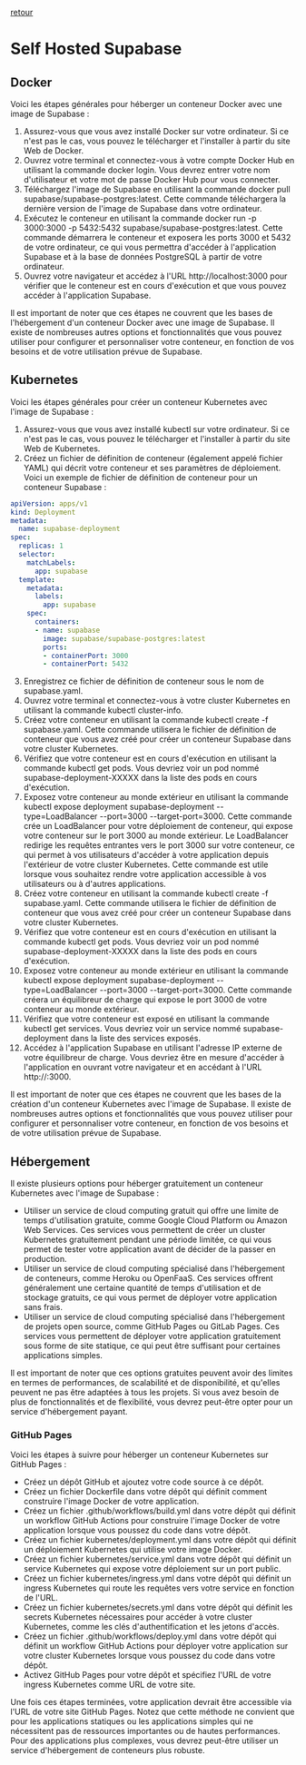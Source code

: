 [retour](../README.md)

# Self Hosted Supabase

## Docker

Voici les étapes générales pour héberger un conteneur Docker avec une image de Supabase :

1. Assurez-vous que vous avez installé Docker sur votre ordinateur. Si ce n'est pas le cas, vous pouvez le télécharger et l'installer à partir du site Web de Docker.
2. Ouvrez votre terminal et connectez-vous à votre compte Docker Hub en utilisant la commande docker login. Vous devrez entrer votre nom d'utilisateur et votre mot de passe Docker Hub pour vous connecter.
3. Téléchargez l'image de Supabase en utilisant la commande docker pull supabase/supabase-postgres:latest. Cette commande téléchargera la dernière version de l'image de Supabase dans votre ordinateur.
4. Exécutez le conteneur en utilisant la commande docker run -p 3000:3000 -p 5432:5432 supabase/supabase-postgres:latest. Cette commande démarrera le conteneur et exposera les ports 3000 et 5432 de votre ordinateur, ce qui vous permettra d'accéder à l'application Supabase et à la base de données PostgreSQL à partir de votre ordinateur.
5. Ouvrez votre navigateur et accédez à l'URL http://localhost:3000 pour vérifier que le conteneur est en cours d'exécution et que vous pouvez accéder à l'application Supabase.

Il est important de noter que ces étapes ne couvrent que les bases de l'hébergement d'un conteneur Docker avec une image de Supabase. Il existe de nombreuses autres options et fonctionnalités que vous pouvez utiliser pour configurer et personnaliser votre conteneur, en fonction de vos besoins et de votre utilisation prévue de Supabase.

## Kubernetes

Voici les étapes générales pour créer un conteneur Kubernetes avec l'image de Supabase :

1. Assurez-vous que vous avez installé kubectl sur votre ordinateur. Si ce n'est pas le cas, vous pouvez le télécharger et l'installer à partir du site Web de Kubernetes.
2. Créez un fichier de définition de conteneur (également appelé fichier YAML) qui décrit votre conteneur et ses paramètres de déploiement. Voici un exemple de fichier de définition de conteneur pour un conteneur Supabase :

```yml
apiVersion: apps/v1
kind: Deployment
metadata:
  name: supabase-deployment
spec:
  replicas: 1
  selector:
    matchLabels:
      app: supabase
  template:
    metadata:
      labels:
        app: supabase
    spec:
      containers:
      - name: supabase
        image: supabase/supabase-postgres:latest
        ports:
        - containerPort: 3000
        - containerPort: 5432

```

3. Enregistrez ce fichier de définition de conteneur sous le nom de supabase.yaml.
4. Ouvrez votre terminal et connectez-vous à votre cluster Kubernetes en utilisant la commande kubectl cluster-info.
5. Créez votre conteneur en utilisant la commande kubectl create -f supabase.yaml. Cette commande utilisera le fichier de définition de conteneur que vous avez créé pour créer un conteneur Supabase dans votre cluster Kubernetes.
6. Vérifiez que votre conteneur est en cours d'exécution en utilisant la commande kubectl get pods. Vous devriez voir un pod nommé supabase-deployment-XXXXX dans la liste des pods en cours d'exécution.
7. Exposez votre conteneur au monde extérieur en utilisant la commande kubectl expose deployment supabase-deployment --type=LoadBalancer --port=3000 --target-port=3000. Cette commande crée un LoadBalancer pour votre déploiement de conteneur, qui expose votre conteneur sur le port 3000 au monde extérieur. Le LoadBalancer redirige les requêtes entrantes vers le port 3000 sur votre conteneur, ce qui permet à vos utilisateurs d'accéder à votre application depuis l'extérieur de votre cluster Kubernetes. Cette commande est utile lorsque vous souhaitez rendre votre application accessible à vos utilisateurs ou à d'autres applications.
8. Créez votre conteneur en utilisant la commande kubectl create -f supabase.yaml. Cette commande utilisera le fichier de définition de conteneur que vous avez créé pour créer un conteneur Supabase dans votre cluster Kubernetes.
9. Vérifiez que votre conteneur est en cours d'exécution en utilisant la commande kubectl get pods. Vous devriez voir un pod nommé supabase-deployment-XXXXX dans la liste des pods en cours d'exécution.
10. Exposez votre conteneur au monde extérieur en utilisant la commande kubectl expose deployment supabase-deployment --type=LoadBalancer --port=3000 --target-port=3000. Cette commande créera un équilibreur de charge qui expose le port 3000 de votre conteneur au monde extérieur.
11. Vérifiez que votre conteneur est exposé en utilisant la commande kubectl get services. Vous devriez voir un service nommé supabase-deployment dans la liste des services exposés.
12. Accédez à l'application Supabase en utilisant l'adresse IP externe de votre équilibreur de charge. Vous devriez être en mesure d'accéder à l'application en ouvrant votre navigateur et en accédant à l'URL http://<EXTERNAL-IP>:3000.
  
Il est important de noter que ces étapes ne couvrent que les bases de la création d'un conteneur Kubernetes avec l'image de Supabase. Il existe de nombreuses autres options et fonctionnalités que vous pouvez utiliser pour configurer et personnaliser votre conteneur, en fonction de vos besoins et de votre utilisation prévue de Supabase.

## Hébergement

Il existe plusieurs options pour héberger gratuitement un conteneur Kubernetes avec l'image de Supabase :

- Utiliser un service de cloud computing gratuit qui offre une limite de temps d'utilisation gratuite, comme Google Cloud Platform ou Amazon Web Services. Ces services vous permettent de créer un cluster Kubernetes gratuitement pendant une période limitée, ce qui vous permet de tester votre application avant de décider de la passer en production.
- Utiliser un service de cloud computing spécialisé dans l'hébergement de conteneurs, comme Heroku ou OpenFaaS. Ces services offrent généralement une certaine quantité de temps d'utilisation et de stockage gratuits, ce qui vous permet de déployer votre application sans frais.
- Utiliser un service de cloud computing spécialisé dans l'hébergement de projets open source, comme GitHub Pages ou GitLab Pages. Ces services vous permettent de déployer votre application gratuitement sous forme de site statique, ce qui peut être suffisant pour certaines applications simples.

Il est important de noter que ces options gratuites peuvent avoir des limites en termes de performances, de scalabilité et de disponibilité, et qu'elles peuvent ne pas être adaptées à tous les projets. Si vous avez besoin de plus de fonctionnalités et de flexibilité, vous devrez peut-être opter pour un service d'hébergement payant.

### GitHub Pages
  
Voici les étapes à suivre pour héberger un conteneur Kubernetes sur GitHub Pages :

- Créez un dépôt GitHub et ajoutez votre code source à ce dépôt.
- Créez un fichier Dockerfile dans votre dépôt qui définit comment construire l'image Docker de votre application.
- Créez un fichier .github/workflows/build.yml dans votre dépôt qui définit un workflow GitHub Actions pour construire l'image Docker de votre application lorsque vous poussez du code dans votre dépôt.
- Créez un fichier kubernetes/deployment.yml dans votre dépôt qui définit un déploiement Kubernetes qui utilise votre image Docker.
- Créez un fichier kubernetes/service.yml dans votre dépôt qui définit un service Kubernetes qui expose votre déploiement sur un port public.
- Créez un fichier kubernetes/ingress.yml dans votre dépôt qui définit un ingress Kubernetes qui route les requêtes vers votre service en fonction de l'URL.
- Créez un fichier kubernetes/secrets.yml dans votre dépôt qui définit les secrets Kubernetes nécessaires pour accéder à votre cluster Kubernetes, comme les clés d'authentification et les jetons d'accès.
- Créez un fichier .github/workflows/deploy.yml dans votre dépôt qui définit un workflow GitHub Actions pour déployer votre application sur votre cluster Kubernetes lorsque vous poussez du code dans votre dépôt.
- Activez GitHub Pages pour votre dépôt et spécifiez l'URL de votre ingress Kubernetes comme URL de votre site.

Une fois ces étapes terminées, votre application devrait être accessible via l'URL de votre site GitHub Pages. Notez que cette méthode ne convient que pour les applications statiques ou les applications simples qui ne nécessitent pas de ressources importantes ou de hautes performances. Pour des applications plus complexes, vous devrez peut-être utiliser un service d'hébergement de conteneurs plus robuste.
